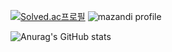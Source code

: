[![Solved.ac프로필](http://mazassumnida.wtf/api/v2/generate_badge?boj=sige_tank)](https://solved.ac/sige_tank)
![mazandi profile](http://mazandi.herokuapp.com/api?handle=sige_tank&theme=warm)

![Anurag's GitHub stats](https://github-readme-stats.vercel.app/api?username=gosuminjun&show_icons=true&theme=white) 



